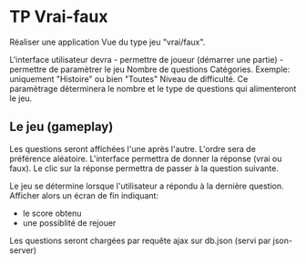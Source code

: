 # TP Vrai-faux

Réaliser une application Vue du type jeu "vrai/faux".

L'interface utilisateur devra
    - permettre de joueur (démarrer une partie)
    - permettre de paramètrer le jeu
        Nombre de questions
        Catégories. Exemple: uniquement "Histoire" ou bien "Toutes"
        Niveau de difficulté.
    Ce paramètrage déterminera le nombre et le type de questions qui alimenteront le jeu.

## Le jeu (gameplay)

Les questions seront affichées l'une après l'autre.
L'ordre sera de préférence aléatoire.
L'interface permettra de donner la réponse (vrai ou faux).
Le clic sur la réponse permettra de passer à la question suivante.

Le jeu se détermine lorsque l'utilisateur a répondu à la dernière question.
Afficher alors un écran de fin indiquant:
- le score obtenu
- une possiblité de rejouer

Les questions seront chargées par requête ajax sur db.json (servi par json-server)
